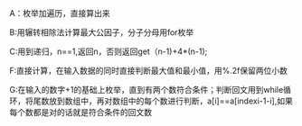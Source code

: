 A：枚举加遍历，直接算出来

B:用辗转相除法计算最大公因子，分子分母用for枚举

C:用到递归，n==1,返回n，否则返回get（n-1)+4*(n-1);

F:直接计算，在输入数据的同时直接判断最大值和最小值，用%.2f保留两位小数

G:在输入的数字+1的基础上枚举，直到有两个数符合条件；判断回文用到while循环，将尾数放到数组中，再对数组中的每个数进行判断，a[i]==a[indexi-1-i],如果每个数都是对的话就是符合条件的回文数